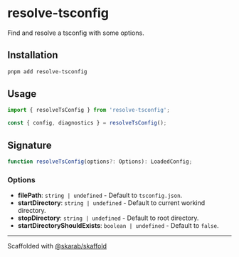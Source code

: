 # resolve-tsconfig

Find and resolve a tsconfig with some options.

## Installation

```bash
pnpm add resolve-tsconfig
```

## Usage

```ts
import { resolveTsConfig } from 'resolve-tsconfig';

const { config, diagnostics } = resolveTsConfig();
```

## Signature

```ts
function resolveTsConfig(options?: Options): LoadedConfig;
```

### Options

- **filePath**: `string | undefined` - Default to `tsconfig.json`.
- **startDirectory**: `string | undefined` - Default to current workind directory.
- **stopDirectory**: `string | undefined` - Default to root directory.
- **startDirectoryShouldExists**: `boolean | undefined` - Default to `false`.

---

Scaffolded with [@skarab/skaffold](https://www.npmjs.com/package/@skarab/skaffold)
